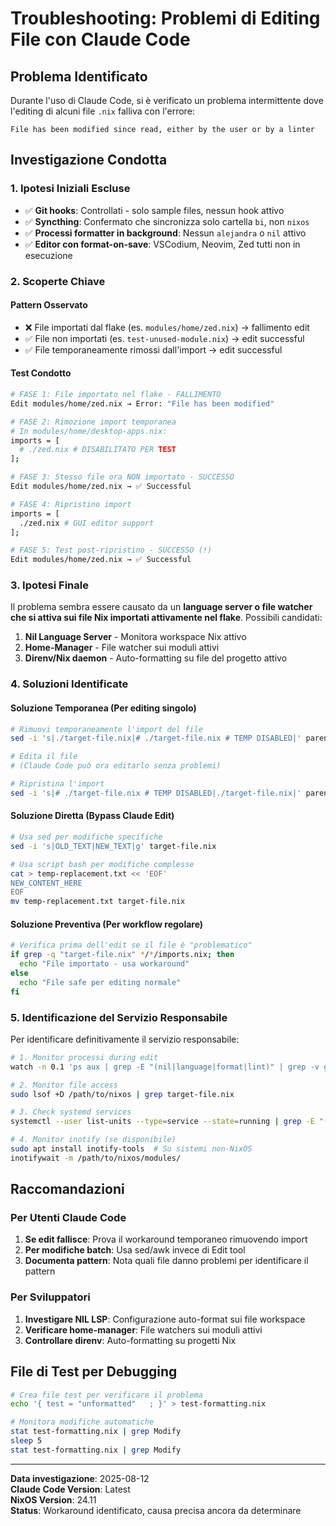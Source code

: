 # Troubleshooting: Problemi di Editing File con Claude Code

## Problema Identificato

Durante l'uso di Claude Code, si è verificato un problema intermittente dove l'editing di alcuni file `.nix` falliva con l'errore:
```
File has been modified since read, either by the user or by a linter
```

## Investigazione Condotta

### 1. Ipotesi Iniziali Escluse
- ✅ **Git hooks**: Controllati - solo sample files, nessun hook attivo
- ✅ **Syncthing**: Confermato che sincronizza solo cartella `bi`, non `nixos`
- ✅ **Processi formatter in background**: Nessun `alejandra` o `nil` attivo
- ✅ **Editor con format-on-save**: VSCodium, Neovim, Zed tutti non in esecuzione

### 2. Scoperte Chiave

#### Pattern Osservato
- ❌ File importati dal flake (es. `modules/home/zed.nix`) → fallimento edit
- ✅ File non importati (es. `test-unused-module.nix`) → edit successful  
- ✅ File temporaneamente rimossi dall'import → edit successful

#### Test Condotto
```bash
# FASE 1: File importato nel flake - FALLIMENTO
Edit modules/home/zed.nix → Error: "File has been modified"

# FASE 2: Rimozione import temporanea
# In modules/home/desktop-apps.nix:
imports = [
  # ./zed.nix # DISABILITATO PER TEST
];

# FASE 3: Stesso file ora NON importato - SUCCESSO
Edit modules/home/zed.nix → ✅ Successful

# FASE 4: Ripristino import
imports = [
  ./zed.nix # GUI editor support
];

# FASE 5: Test post-ripristino - SUCCESSO (!)
Edit modules/home/zed.nix → ✅ Successful
```

### 3. Ipotesi Finale

Il problema sembra essere causato da un **language server o file watcher che si attiva sui file Nix importati attivamente nel flake**. Possibili candidati:

1. **Nil Language Server** - Monitora workspace Nix attivo
2. **Home-Manager** - File watcher sui moduli attivi
3. **Direnv/Nix daemon** - Auto-formatting su file del progetto attivo

### 4. Soluzioni Identificate

#### Soluzione Temporanea (Per editing singolo)
```bash
# Rimuovi temporaneamente l'import del file
sed -i 's|./target-file.nix|# ./target-file.nix # TEMP DISABLED|' parent-module.nix

# Edita il file
# (Claude Code può ora editarlo senza problemi)

# Ripristina l'import
sed -i 's|# ./target-file.nix # TEMP DISABLED|./target-file.nix|' parent-module.nix
```

#### Soluzione Diretta (Bypass Claude Edit)
```bash
# Usa sed per modifiche specifiche
sed -i 's|OLD_TEXT|NEW_TEXT|g' target-file.nix

# Usa script bash per modifiche complesse
cat > temp-replacement.txt << 'EOF'
NEW_CONTENT_HERE
EOF
mv temp-replacement.txt target-file.nix
```

#### Soluzione Preventiva (Per workflow regolare)
```bash
# Verifica prima dell'edit se il file è "problematico"
if grep -q "target-file.nix" */*/imports.nix; then
  echo "File importato - usa workaround"
else
  echo "File safe per editing normale"
fi
```

### 5. Identificazione del Servizio Responsabile

Per identificare definitivamente il servizio responsabile:

```bash
# 1. Monitor processi during edit
watch -n 0.1 'ps aux | grep -E "(nil|language|format|lint)" | grep -v grep'

# 2. Monitor file access
sudo lsof +D /path/to/nixos | grep target-file.nix

# 3. Check systemd services
systemctl --user list-units --type=service --state=running | grep -E "(format|lint|nix)"

# 4. Monitor inotify (se disponibile)
sudo apt install inotify-tools  # Su sistemi non-NixOS
inotifywait -m /path/to/nixos/modules/
```

## Raccomandazioni

### Per Utenti Claude Code
1. **Se edit fallisce**: Prova il workaround temporaneo rimuovendo import
2. **Per modifiche batch**: Usa sed/awk invece di Edit tool
3. **Documenta pattern**: Nota quali file danno problemi per identificare il pattern

### Per Sviluppatori
1. **Investigare NIL LSP**: Configurazione auto-format sui file workspace
2. **Verificare home-manager**: File watchers sui moduli attivi  
3. **Controllare direnv**: Auto-formatting su progetti Nix

## File di Test per Debugging

```bash
# Crea file test per verificare il problema
echo '{ test = "unformatted"   ; }' > test-formatting.nix

# Monitora modifiche automatiche
stat test-formatting.nix | grep Modify
sleep 5
stat test-formatting.nix | grep Modify
```

---

**Data investigazione**: 2025-08-12  
**Claude Code Version**: Latest  
**NixOS Version**: 24.11  
**Status**: Workaround identificato, causa precisa ancora da determinare